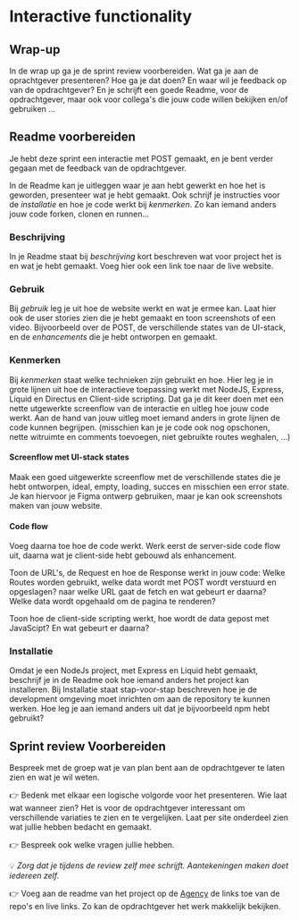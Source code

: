 # Interactive functionality

## Wrap-up

In de wrap up ga je de sprint review voorbereiden. Wat ga je aan de oprachtgever presenteren? Hoe ga je dat doen? En waar wil je feedback op van de opdrachtgever? En je schrijft een goede Readme, voor de opdrachtgever, maar ook voor collega's die jouw code willen bekijken en/of gebruiken ...


## Readme voorbereiden

Je hebt deze sprint een interactie met POST gemaakt, en je bent verder gegaan met de feedback van de opdrachtgever.

In de Readme kan je uitleggen waar je aan hebt gewerkt en hoe het is geworden, presenteer wat je hebt gemaakt. Ook schrijf je instructies voor de *installatie* en hoe je code werkt bij *kenmerken*. Zo kan iemand anders jouw code forken, clonen en runnen...

### Beschrijving
In je Readme staat bij *beschrijving* kort beschreven wat voor project het is en wat je hebt gemaakt. Voeg hier ook een link toe naar de live website.

### Gebruik
Bij *gebruik* leg je uit hoe de website werkt en wat je ermee kan. Laat hier ook de user stories zien die je hebt gemaakt en toon screenshots of een video. Bijvoorbeeld over de POST, de verschillende states van de UI-stack, en de *enhancements* die je hebt ontworpen en gemaakt.

### Kenmerken
Bij *kenmerken* staat welke technieken zijn gebruikt en hoe. Hier leg je in grote lijnen uit hoe de interactieve toepassing werkt met NodeJS, Express, Liquid en Directus en Client-side scripting. Dat ga je dit keer doen met een nette utgewerkte screenflow van de interactie en uitleg hoe jouw code werkt. Aan de hand van jouw uitleg moet iemand anders in grote lijnen de code kunnen begrijpen. (misschien kan je je code ook nog opschonen, nette witruimte en comments toevoegen, niet gebruikte routes weghalen, ...)

#### Screenflow met UI-stack states
Maak een goed uitgewerkte screenflow met de verschillende states die je hebt ontworpen, ideal, empty, loading, succes en misschien een error state.
Je kan hiervoor je Figma ontwerp gebruiken, maar je kan ook screenshots maken van jouw website. 

#### Code flow
Voeg daarna toe hoe de code werkt. Werk eerst de server-side code flow uit, daarna wat je client-side hebt gebouwd als enhancement. 

Toon de URL's, de Request en hoe de Response werkt in jouw code: Welke Routes worden gebruikt, welke data wordt met POST wordt verstuurd en opgeslagen? naar welke URL gaat de fetch en wat gebeurt er daarna? Welke data wordt opgehaald om de pagina te renderen?

Toon hoe de client-side scripting werkt, hoe wordt de data gepost met JavaScipt? En wat gebeurt er daarna? 

### Installatie
Omdat je een NodeJs project, met Express en Liquid hebt gemaakt, beschrijf je in de Readme ook hoe iemand anders het project kan installeren. Bij Installatie staat stap-voor-stap beschreven hoe je de development omgeving moet inrichten om aan de repository te kunnen werken. Hoe leg je aan iemand anders uit dat je bijvoorbeeld npm hebt gebruikt?


## Sprint review Voorbereiden

Bespreek met de groep wat je van plan bent aan de opdrachtgever te laten zien en wat je wil weten. 

👉 Bedenk met elkaar een logische volgorde voor het presenteren. Wie laat wat wanneer zien? Het is voor de opdrachtgever interessant om verschillende variaties te zien en te vergelijken. Laat per site onderdeel zien wat jullie hebben bedacht en gemaakt.

👉 Bespreek ook welke vragen jullie hebben. 

💡 *Zorg dat je tijdens de review zelf mee schrijft. Aantekeningen maken doet iedereen zelf.*

👉 Voeg aan de readme van het project op de [Agency](https://github.com/fdnd-agency) de links toe van de repo's en live links. Zo kan de opdrachtgever het werk makkelijk bekijken.
